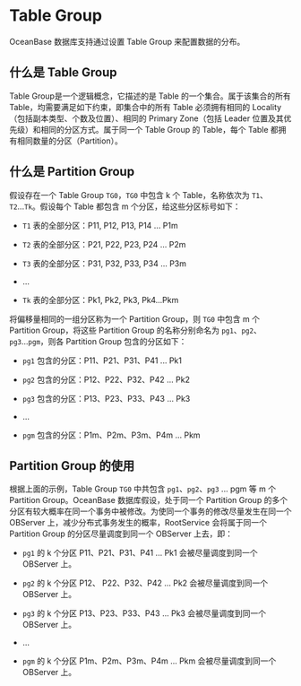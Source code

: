 # Table Group

OceanBase 数据库支持通过设置 Table Group 来配置数据的分布。

## 什么是 Table Group

Table Group是一个逻辑概念，它描述的是 Table 的一个集合。属于该集合的所有 Table，均需要满足如下约束，即集合中的所有 Table 必须拥有相同的 Locality（包括副本类型、个数及位置）、相同的 Primary Zone（包括 Leader 位置及其优先级）和相同的分区方式。属于同一个 Table Group 的 Table，每个 Table 都拥有相同数量的分区（Partition）。

## 什么是 Partition Group

假设存在一个 Table Group `TG0`，`TG0` 中包含 k 个 Table，名称依次为 `T1`、`T2`...`Tk`。假设每个 Table 都包含 m 个分区，给这些分区标号如下：

* `T1` 表的全部分区：P11, P12, P13, P14 ... P1m

* `T2` 表的全部分区：P21, P22, P23, P24 ... P2m

* `T3` 表的全部分区：P31, P32, P33, P34 ... P3m

* ...

* `Tk` 表的全部分区：Pk1, Pk2, Pk3, Pk4...Pkm

将偏移量相同的一组分区称为一个 Partition Group，则 `TG0` 中包含 m 个 Partition Group，将这些 Partition Group 的名称分别命名为 `pg1`、`pg2`、`pg3`...`pgm`，则各 Partition Group 包含的分区如下：

* `pg1` 包含的分区：P11、P21、P31、P41 ... Pk1

* `pg2` 包含的分区：P12、P22、P32、P42 ... Pk2

* `pg3` 包含的分区：P13、P23、P33、P43 ... Pk3

* ...

* `pgm` 包含的分区：P1m、P2m、P3m、P4m ... Pkm

## Partition Group 的使用

根据上面的示例，Table Group `TG0` 中共包含 `pg1`、`pg2`、`pg3` ... pgm 等 m 个 Partition Group。OceanBase 数据库假设，处于同一个 Partition Group 的多个分区有较大概率在同一个事务中被修改。为使同一个事务的修改尽量发生在同一个 OBServer 上，减少分布式事务发生的概率，RootService 会将属于同一个 Partition Group 的分区尽量调度到同一个 OBServer 上去，即：

* `pg1` 的 k 个分区 P11、P21、P31、P41 ... Pk1 会被尽量调度到同一个 OBServer 上。

* `pg2` 的 k 个分区 P12、 P22、P32、P42 ... Pk2 会被尽量调度到同一个 OBServer 上。

* `pg3` 的 k 个分区 P13、P23、P33、P43 ... Pk3 会被尽量调度到同一个 OBServer 上。

* ...

* `pgm` 的 k 个分区 P1m、P2m、P3m、P4m ... Pkm 会被尽量调度到同一个 OBServer 上。
